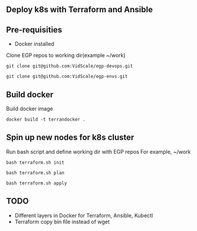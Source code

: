 ## Deploy k8s with Terraform and Ansible

Pre-requisities
-------------

* Docker installed

Clone EGP repos to working dir(example ~/work)

``git clone git@github.com:VidScale/egp-devops.git``

``git clone git@github.com:VidScale/egp-envs.git``

Build docker
-------------

Build docker image

``docker build -t terrandocker .``

Spin up new nodes for  k8s cluster
--------
Run bash script and define working dir with EGP repos
For example, ~/work

``bash terraform.sh init``

``bash terraform.sh plan``

``bash terraform.sh apply``

TODO
--------

* Different layers in Docker for Terraform, Ansible, Kubectl
* Terraform copy bin file instead of wget
